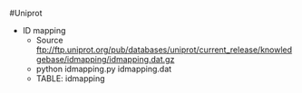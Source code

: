 #Uniprot

* ID mapping
	* Source ftp://ftp.uniprot.org/pub/databases/uniprot/current_release/knowledgebase/idmapping/idmapping.dat.gz
	* python idmapping.py idmapping.dat
	* TABLE: idmapping

